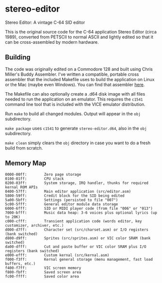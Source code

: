 # stereo-editor
Stereo Editor: A vintage C-64 SID editor

This is the original source code for the C-64 application Stereo Editor (circa 1989),
converted from PETSCII to normal ASCII and lightly edited so that it can be cross-assembled
by modern hardware.

Building
--------

The code was originally edited on a Commodore 128 and built using Chris Miller's
Buddy Assembler. I've written a compatible, portable cross assembler that the included
Makefile uses to build the application on Linux or the Mac (maybe even Windows). You can
find that assembler [here](https://github.com/ras88/as64).

The Makefile can also optionally create a .d64 disk image with all files needed to
run the application on an emulator. This requires the `c1541` command line tool that
is included with the VICE emulator distribution.

Run `make` to build all changed modules. Output will appear in the `obj` subdirectory.

`make package` uses `c1541` to generate `stereo-editor.d64`, also in the `obj`
subdirectory.

`make clean` simply clears the `obj` directory in case you want to do a fresh build
from scratch.

Memory Map
----------

    0000-00ff:        Zero page storage
    0100-01ff:        CPU stack
    0200-03ff:        System storage, IRQ handler, thunks for required kernal ROM APIs
    0400-57ff:        Main editor application (src/editor.asm)
    5800-59ff:        Credit block for the SID being edited
    5a00-5bff:        Settings (persisted to file "007")
    5c00-5fff:        General editor module data storage
    6000-6fff:        SID or MIDI player code (from file "006" or "013")
    7000-bfff:        Music data heap: 3-6 voices plus optional lyrics (up to 20K)
    c000-cfff:        Transient application code (words editor, key customizer, archiver, etc.)
    d000-d7ff:        Character set (src/charset.asm) or I/O registers (bank switched)
    d800-d9ff:        Sprites (src/sprites.asm) or VIC color SRAM (bank switched)
    da00-dfff:        Cut and paste buffer or VIC color SRAM plus I/O registers (bank switched)
    e000-efff:        Custom kernal (src/kernal.asm)
    f000-f3ff:        Kernal general storage (menu management, fast load buffers, etc.)
    f400-f7ff:        VIC screen memory
    f800-fbff:        Saved screen area
    fc00-ffff:        Saved color area
    
